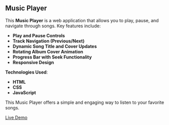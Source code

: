 ## Music Player

This **Music Player** is a web application that allows you to play, pause, and navigate through songs. Key features include:

- **Play and Pause Controls**
- **Track Navigation (Previous/Next)**
- **Dynamic Song Title and Cover Updates**
- **Rotating Album Cover Animation**
- **Progress Bar with Seek Functionality**
- **Responsive Design**

**Technologies Used**:

- **HTML**
- **CSS**
- **JavaScript**

This Music Player offers a simple and engaging way to listen to your favorite songs.

[Live Demo](https://music-player-rb.netlify.app/)
